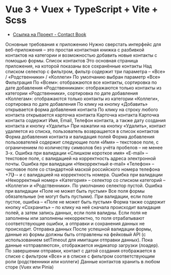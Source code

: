 # Vue 3 + Vuex + TypeScript + Vite + Scss

- [Ссылка на Проект - Contact Book](https://contact-book-vue3ts.vercel.app/)


Основные требования к приложению
Нужно сверстать интерфейс для веб-приложения – это простая контактная книжка с разбивкой контактов на категории и возможностью добавить новые контакты с помощью формы.
Список контактов
Это основная страница приложения, на которой показаны все сохранённые контакты
Над списком селектор с фильтром, фильтр содержит три параметра – «Все» / «Родственники» / «Коллеги»
По умолчанию выбран параметр «Все»
Фильтрация
По «Всем»: отображаются все контакты, сортировка по дате добавления
«Родственникам»: отображаются только контакты из категории «Родственники», сортировка по дате добавления
«Коллегам»: отображаются только контакты из категории «Коллеги», сортировка по дате добавления
По клику на кнопку «Добавить» открывается форма добавления контакта
По клику на строку любого контакта открывается карточка контакта
Карточка контакта
Карточка контакта содержит Имя, Email, Телефон контакта, а также дату создания контакта и кнопку «Удалить»
При нажатии на кнопку «Удалить», контакт удаляется из списка, пользователь возвращается в список контактов
Форма добавления контакта и валидация полей
Форма добавления пользователей содержит следующие поля
«Имя» – текстовое поле, с ограничением по количеству символов без учёта пробелов – не менее 3-х. Ошибка при валидации «Слишком короткое имя»
«E-mail» – текстовое поле, с валидацией на корректность адреса электронной почты. Ошибка при валидации «Некорректный e-mail»
«Телефон» – числовое поле со стандартной маской российского номера телефона +7(**_)_**-**-** и с валидацией на корректность номера. Ошибка при валидации «Некорректный номер»
«Категория» – селектор со списком категорий – «Коллеги» и «Родственники». По умолчанию селектор пустой. Ошибка при валидации «Поле не может быть пустым»
Все поля формы обязательные (не могут быть пустыми). При валидации, если поле пустое, ошибка – «Поле не может быть пустым»
Форма также содержит кнопку «Сохранить» – по клику на неё сначала происходит валидация полей, а затем запись данных, если поля валидны. Если поля не заполнены или заполнены некорректно, то поля отрабатывают соответствующие ошибки, а отправки и сохранения данных не происходит.
Отправка данных
После успешной валидации формы, данные из формы должны быть отправлены на фейковый API (с использованием setTimeout для имитации отправки данных).
Пока данные «отправляются», отображается индикатор загрузки (лоадер).
По завершении отправки, контакт с датой создания отображается в списке с фильтром «Все» и в списке с фильтром соответствующим роли (родственники или коллеги)
Данные контактов хранить в любом сторе (Vuex или Pinia)
